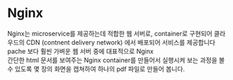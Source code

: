 # Nginx
Nginx는 microservice를 제공하는데 적합한 웹 서버로, container로 구현되어 클라우드의 CDN (contnent delivery network) 에서 배포되어 서비스를 제공합니다<br>
pache 보다 훨씬 가벼운 웹 서버 중에 대표적으로 Nginx <br>
간단한 html 문서를 보여주는 Nginx container를 만들어서 실행시켜 보는 과정을 볼 수 있도록 몇 장의 화면을 캡쳐하여 하나의 pdf 파일로 만들어 봅니다.
